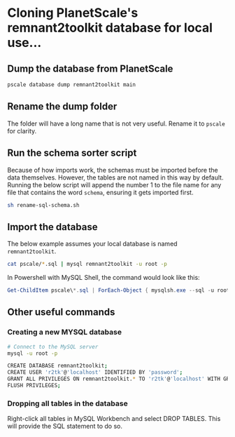 # Cloning PlanetScale's remnant2toolkit database for local use...

## Dump the database from PlanetScale

```bash
pscale database dump remnant2toolkit main
```

## Rename the dump folder

The folder will have a long name that is not very useful. Rename it to `pscale` for clarity.

## Run the schema sorter script

Because of how imports work, the schemas must be imported before the data themselves. However, the tables are not named in this way by default. Running the below script will append the number 1 to the file name for any file that contains the word `schema`, ensuring it gets imported first.

```bash
sh rename-sql-schema.sh
```

## Import the database

The below example assumes your local database is named `remnant2toolkit`.

```bash
cat pscale/*.sql | mysql remnant2toolkit -u root -p
```

In Powershell with MySQL Shell, the command would look like this:

```powershell
Get-ChildItem pscale\*.sql | ForEach-Object { mysqlsh.exe --sql -u root --password=YOURPASSWORD -D remnant2toolkit --file $_.FullName }
```

## Other useful commands

### Creating a new MYSQL database

```bash
# Connect to the MySQL server
mysql -u root -p

CREATE DATABASE remnant2toolkit;
CREATE USER 'r2tk'@'localhost' IDENTIFIED BY 'password';
GRANT ALL PRIVILEGES ON remnant2toolkit.* TO 'r2tk'@'localhost' WITH GRANT OPTION;
FLUSH PRIVILEGES;
```

### Dropping all tables in the database

Right-click all tables in MySQL Workbench and select DROP TABLES. This will provide the SQL statement to do so.
